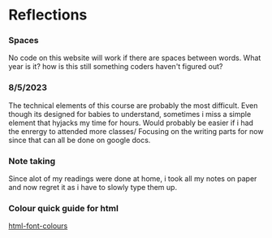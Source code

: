 # Reflections

### Spaces
No code on this website will work if there are spaces between words. What year is it? how is this still something coders haven't figured out?

### 8/5/2023
The technical elements of this course are probably the most difficult. Even though its designed for babies to understand, sometimes i miss a simple element that hyjacks my time for hours. Would probably be easier if i had the enrergy to attended more classes/ Focusing on the writing parts for now since that can all be done on google docs.

### Note taking
Since alot of my readings were done at home, i took all my notes on paper and now regret it as i have to slowly type them up.

### Colour quick guide for html

[html-font-colours](html-font-colours)
